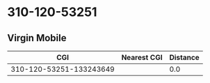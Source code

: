 # 310-120-53251
## Virgin Mobile


| CGI | Nearest CGI | Distance |
|-----|-------------|----------|
| 310-120-53251-133243649 |  | 0.0 |
